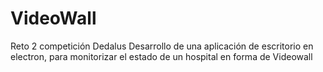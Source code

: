 # VideoWall
Reto 2 competición Dedalus
Desarrollo de una aplicación de escritorio en electron, para monitorizar el estado de un hospital en forma de Videowall
